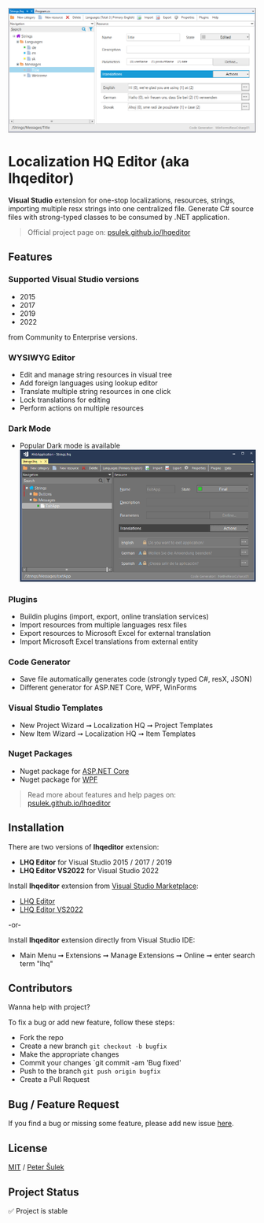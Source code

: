 ![LHQ main screen](./imgs/landing.png)

# Localization HQ Editor (aka lhqeditor)
**Visual Studio** extension for one-stop localizations, resources, strings, importing multiple resx strings into one centralized file. Generate C# source files with strong-typed classes to be consumed by .NET application.

> Official project page on: [psulek.github.io/lhqeditor](https://psulek.github.io/lhqeditor/)

## Features

### Supported Visual Studio versions
- 2015
- 2017
- 2019
- 2022

from Community to Enterprise versions.

### WYSIWYG Editor
- Edit and manage string resources in visual tree
- Add foreign languages using lookup editor
- Translate multiple string resources in one click
- Lock translations for editing
- Perform actions on multiple resources

### Dark Mode
- Popular Dark mode is available
![LHQ main screen](./imgs/darkmode.png)

### Plugins
- Buildin plugins (import, export, online translation services)
- Import resources from multiple languages resx files
- Export resources to Microsoft Excel for external translation
- Import Microsoft Excel translations from external entity

### Code Generator
- Save file automatically generates code (strongly typed C#, resX, JSON)
- Different generator for ASP.NET Core, WPF, WinForms

### Visual Studio Templates
- New Project Wizard ➞ Localization HQ ➞ Project Templates
- New Item Wizard ➞ Localization HQ ➞ Item Templates

### Nuget Packages
- Nuget package for [ASP.NET Core](https://www.nuget.org/packages/ScaleHQ.AspNetCore.LHQ/)
- Nuget package for [WPF](https://www.nuget.org/packages/ScaleHQ.WPF.LHQ/)

> Read more about features and help pages on: [psulek.github.io/lhqeditor](https://psulek.github.io/lhqeditor/)

## Installation
There are two versions of **lhqeditor** extension:
- **LHQ Editor** for Visual Studio 2015 / 2017 / 2019
- **LHQ Editor VS2022** for Visual Studio 2022


Install **lhqeditor** extension from [Visual Studio Marketplace](https://marketplace.visualstudio.com):
- [LHQ Editor](https://marketplace.visualstudio.com/items?itemName=scalehqsolutions.lhqeditor)
- [LHQ Editor VS2022](https://marketplace.visualstudio.com/items?itemName=scalehqsolutions.lhqeditorvs2022)

-or-

Install **lhqeditor** extension directly from Visual Studio IDE:
- Main Menu ➞ Extensions ➞ Manage Extensions ➞ Online ➞ enter search term "lhq"

## Contributors
Wanna help with project? 

To fix a bug or add new feature, follow these steps:

- Fork the repo
- Create a new branch `git checkout -b bugfix`
- Make the appropriate changes
- Commit your changes `git commit -am 'Bug fixed'
- Push to the branch `git push origin bugfix`
- Create a Pull Request

## Bug / Feature Request
If you find a bug or missing some feature, please add new issue [here](https://github.com/psulek/lhqeditor/issues).

## License
[MIT](./LICENSE) / [Peter Šulek](https://github.com/psulek)

## Project Status
✅ Project is stable
